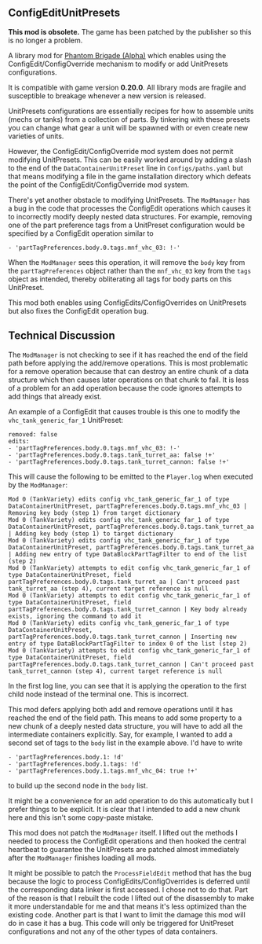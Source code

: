 **ConfigEditUnitPresets**
----
**This mod is obsolete.** The game has been patched by the publisher so this is no longer a problem.

A library mod for [Phantom Brigade (Alpha)](https://braceyourselfgames.com/phantom-brigade/) which enables using the ConfigEdit/ConfigOverride mechanism to modify or add UnitPresets configurations.

It is compatible with game version **0.20.0**. All library mods are fragile and susceptible to breakage whenever a new version is released.

UnitPresets configurations are essentially recipes for how to assemble units (mechs or tanks) from a collection of parts. By tinkering with these presets you can change what gear a unit will be spawned with or even create new varieties of units.

However, the ConfigEdit/ConfigOverride mod system does not permit modifying UnitPresets. This can be easily worked around by adding a slash to the end of the `DataContainerUnitPreset` line in `Configs/paths.yaml` but that means modifying a file in the game installation directory which defeats the point of the ConfigEdit/ConfigOverride mod system.

There's yet another obstacle to modifying UnitPresets. The `ModManager` has a bug in the code that processes the ConfigEdit operations which causes it to incorrectly modify deeply nested data structures. For example, removing one of the part preference tags from a UnitPreset configuration would be specified by a ConfigEdit operation similar to

```
- 'partTagPreferences.body.0.tags.mnf_vhc_03: !-'
```

When the `ModManager` sees this operation, it will remove the `body` key from the `partTagPreferences` object rather than the `mnf_vhc_03` key from the `tags` object as intended, thereby obliterating all tags for body parts on this UnitPreset.

This mod both enables using ConfigEdits/ConfigOverrides on UnitPresets but also fixes the ConfigEdit operation bug.

**Technical Discussion**
----
The `ModManager` is not checking to see if it has reached the end of the field path before applying the add/remove operations. This is most problematic for a remove operation because that can destroy an entire chunk of a data structure which then causes later operations on that chunk to fail. It is less of a problem for an add operation because the code ignores attempts to add things that already exist.

An example of a ConfigEdit that causes trouble is this one to modify the `vhc_tank_generic_far_1` UnitPreset:

```
removed: false
edits:
- 'partTagPreferences.body.0.tags.mnf_vhc_03: !-'
- 'partTagPreferences.body.0.tags.tank_turret_aa: false !+'
- 'partTagPreferences.body.0.tags.tank_turret_cannon: false !+'
```

This will cause the following to be emitted to the `Player.log` when executed by the `ModManager`:

```
Mod 0 (TankVariety) edits config vhc_tank_generic_far_1 of type DataContainerUnitPreset, partTagPreferences.body.0.tags.mnf_vhc_03 | Removing key body (step 1) from target dictionary
Mod 0 (TankVariety) edits config vhc_tank_generic_far_1 of type DataContainerUnitPreset, partTagPreferences.body.0.tags.tank_turret_aa | Adding key body (step 1) to target dictionary
Mod 0 (TankVariety) edits config vhc_tank_generic_far_1 of type DataContainerUnitPreset, partTagPreferences.body.0.tags.tank_turret_aa | Adding new entry of type DataBlockPartTagFilter to end of the list (step 2)
Mod 0 (TankVariety) attempts to edit config vhc_tank_generic_far_1 of type DataContainerUnitPreset, field partTagPreferences.body.0.tags.tank_turret_aa | Can't proceed past tank_turret_aa (step 4), current target reference is null
Mod 0 (TankVariety) attempts to edit config vhc_tank_generic_far_1 of type DataContainerUnitPreset, field partTagPreferences.body.0.tags.tank_turret_cannon | Key body already exists, ignoring the command to add it
Mod 0 (TankVariety) edits config vhc_tank_generic_far_1 of type DataContainerUnitPreset, partTagPreferences.body.0.tags.tank_turret_cannon | Inserting new entry of type DataBlockPartTagFilter to index 0 of the list (step 2)
Mod 0 (TankVariety) attempts to edit config vhc_tank_generic_far_1 of type DataContainerUnitPreset, field partTagPreferences.body.0.tags.tank_turret_cannon | Can't proceed past tank_turret_cannon (step 4), current target reference is null
```

In the first log line, you can see that it is applying the operation to the first child node instead of the terminal one. This is incorrect.

This mod defers applying both add and remove operations until it has reached the end of the field path. This means to add some property to a new chunk of a deeply nested data structure, you will have to add all the intermediate containers explicitly. Say, for example, I wanted to add a second set of tags to the `body` list in the example above. I'd have to write

```
- 'partTagPreferences.body.1: !d'
- 'partTagPreferences.body.1.tags: !d'
- 'partTagPreferences.body.1.tags.mnf_vhc_04: true !+'
```

to build up the second node in the `body` list.

It might be a convenience for an add operation to do this automatically but I prefer things to be explicit. It is clear that I intended to add a new chunk here and this isn't some copy-paste mistake.

This mod does not patch the `ModManager` itself. I lifted out the methods I needed to process the ConfigEdit operations and then hooked the central heartbeat to guarantee the UnitPresets are patched almost immediately after the `ModManager` finishes loading all mods.

It might be possible to patch the `ProcessFieldEdit` method that has the bug because the logic to process ConfigEdits/ConfigOverrides is deferred until the corresponding data linker is first accessed. I chose not to do that. Part of the reason is that I rebuilt the code I lifted out of the disassembly to make it more understandable for me and that means it's less optimized than the existing code. Another part is that I want to limit the damage this mod will do in case it has a bug. This code will only be triggered for UnitPreset configurations and not any of the other types of data containers.

